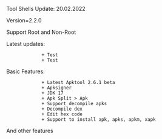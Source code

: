 Tool Shells Update: 20.02.2022

Version=2.2.0

Support Root and Non-Root

Latest updates:

                 + Test
                 + Test

Basic Features:

                 + Latest Apktool 2.6.1 beta 
                 + Apksigner 
                 + JDK 17 
                 + Apk Split > Apk 
                 + Support decompile apks 
                 + Decompile dex 
                 + Edit hex code 
                 + Support to install apk, apks, apkm, xapk

And other features
